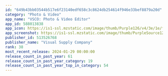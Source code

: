 ```yaml
---
id: "649b43bb03544b517e6f23140edf658c3c8624db254614f946e33bef8879a20d"
category: "Photo & Video"
app_name: "VSCO: Photo & Video Editor"
app_id: 588013838
app_icon: https://is1-ssl.mzstatic.com/image/thumb/Purple126/v4/3e/1e/f1/3e1ef107-4be6-09c2-80cd-4fc75c9fd4b3/app-icon-production-0-1x_U007epad-0-85-220.png/1024x1024bb.png
app_screenshot: https://is1-ssl.mzstatic.com/image/thumb/PurpleSource126/v4/91/c2/dd/91c2dd57-ea89-e73c-8ae7-c2bcf78863a8/3f2f13f3-0175-4234-a1e4-83d06dcd89a2_2.jpg/1242x2688bb.png
publisher_id: 513526768
publisher_name: "Visual Supply Company"
rank: 38
most_recent_release: 2024-01-29 00:00:00
release_count_in_past_year: 61
release_count_in_past_year_category: 19
release_count_in_past_year_top_in_category: 54
---
```

